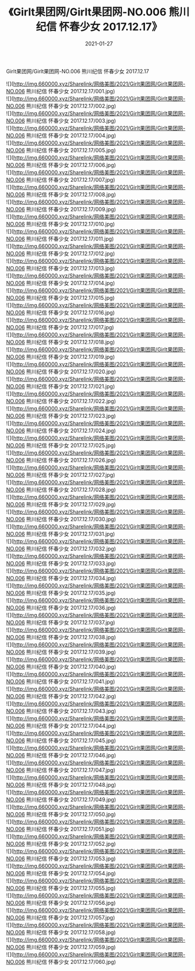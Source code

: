 ﻿---
layout: post
title:  《Girlt果团网/Girlt果团网-NO.006 熊川纪信 怀春少女 2017.12.17》
date:   2021-01-27
img: http://img.660000.xyz/Sharelink/网络美图/2021/Girlt果团网/Girlt果团网-NO.006 熊川纪信 怀春少女 2017.12.17/000.jpg
categories: [美女, 清纯, 唯美]
---

Girlt果团网/Girlt果团网-NO.006 熊川纪信 怀春少女 2017.12.17

 ![](http://img.660000.xyz/Sharelink/网络美图/2021/Girlt果团网/Girlt果团网-NO.006 熊川纪信 怀春少女 2017.12.17/001.jpg) <br>![](http://img.660000.xyz/Sharelink/网络美图/2021/Girlt果团网/Girlt果团网-NO.006 熊川纪信 怀春少女 2017.12.17/002.jpg) <br>![](http://img.660000.xyz/Sharelink/网络美图/2021/Girlt果团网/Girlt果团网-NO.006 熊川纪信 怀春少女 2017.12.17/003.jpg) <br>![](http://img.660000.xyz/Sharelink/网络美图/2021/Girlt果团网/Girlt果团网-NO.006 熊川纪信 怀春少女 2017.12.17/004.jpg) <br>![](http://img.660000.xyz/Sharelink/网络美图/2021/Girlt果团网/Girlt果团网-NO.006 熊川纪信 怀春少女 2017.12.17/005.jpg) <br>![](http://img.660000.xyz/Sharelink/网络美图/2021/Girlt果团网/Girlt果团网-NO.006 熊川纪信 怀春少女 2017.12.17/006.jpg) <br>![](http://img.660000.xyz/Sharelink/网络美图/2021/Girlt果团网/Girlt果团网-NO.006 熊川纪信 怀春少女 2017.12.17/007.jpg) <br>![](http://img.660000.xyz/Sharelink/网络美图/2021/Girlt果团网/Girlt果团网-NO.006 熊川纪信 怀春少女 2017.12.17/008.jpg) <br>![](http://img.660000.xyz/Sharelink/网络美图/2021/Girlt果团网/Girlt果团网-NO.006 熊川纪信 怀春少女 2017.12.17/009.jpg) <br>![](http://img.660000.xyz/Sharelink/网络美图/2021/Girlt果团网/Girlt果团网-NO.006 熊川纪信 怀春少女 2017.12.17/010.jpg) <br>![](http://img.660000.xyz/Sharelink/网络美图/2021/Girlt果团网/Girlt果团网-NO.006 熊川纪信 怀春少女 2017.12.17/011.jpg) <br>![](http://img.660000.xyz/Sharelink/网络美图/2021/Girlt果团网/Girlt果团网-NO.006 熊川纪信 怀春少女 2017.12.17/012.jpg) <br>![](http://img.660000.xyz/Sharelink/网络美图/2021/Girlt果团网/Girlt果团网-NO.006 熊川纪信 怀春少女 2017.12.17/013.jpg) <br>![](http://img.660000.xyz/Sharelink/网络美图/2021/Girlt果团网/Girlt果团网-NO.006 熊川纪信 怀春少女 2017.12.17/014.jpg) <br>![](http://img.660000.xyz/Sharelink/网络美图/2021/Girlt果团网/Girlt果团网-NO.006 熊川纪信 怀春少女 2017.12.17/015.jpg) <br>![](http://img.660000.xyz/Sharelink/网络美图/2021/Girlt果团网/Girlt果团网-NO.006 熊川纪信 怀春少女 2017.12.17/016.jpg) <br>![](http://img.660000.xyz/Sharelink/网络美图/2021/Girlt果团网/Girlt果团网-NO.006 熊川纪信 怀春少女 2017.12.17/017.jpg) <br>![](http://img.660000.xyz/Sharelink/网络美图/2021/Girlt果团网/Girlt果团网-NO.006 熊川纪信 怀春少女 2017.12.17/018.jpg) <br>![](http://img.660000.xyz/Sharelink/网络美图/2021/Girlt果团网/Girlt果团网-NO.006 熊川纪信 怀春少女 2017.12.17/019.jpg) <br>![](http://img.660000.xyz/Sharelink/网络美图/2021/Girlt果团网/Girlt果团网-NO.006 熊川纪信 怀春少女 2017.12.17/020.jpg) <br>![](http://img.660000.xyz/Sharelink/网络美图/2021/Girlt果团网/Girlt果团网-NO.006 熊川纪信 怀春少女 2017.12.17/021.jpg) <br>![](http://img.660000.xyz/Sharelink/网络美图/2021/Girlt果团网/Girlt果团网-NO.006 熊川纪信 怀春少女 2017.12.17/022.jpg) <br>![](http://img.660000.xyz/Sharelink/网络美图/2021/Girlt果团网/Girlt果团网-NO.006 熊川纪信 怀春少女 2017.12.17/023.jpg) <br>![](http://img.660000.xyz/Sharelink/网络美图/2021/Girlt果团网/Girlt果团网-NO.006 熊川纪信 怀春少女 2017.12.17/024.jpg) <br>![](http://img.660000.xyz/Sharelink/网络美图/2021/Girlt果团网/Girlt果团网-NO.006 熊川纪信 怀春少女 2017.12.17/025.jpg) <br>![](http://img.660000.xyz/Sharelink/网络美图/2021/Girlt果团网/Girlt果团网-NO.006 熊川纪信 怀春少女 2017.12.17/026.jpg) <br>![](http://img.660000.xyz/Sharelink/网络美图/2021/Girlt果团网/Girlt果团网-NO.006 熊川纪信 怀春少女 2017.12.17/027.jpg) <br>![](http://img.660000.xyz/Sharelink/网络美图/2021/Girlt果团网/Girlt果团网-NO.006 熊川纪信 怀春少女 2017.12.17/028.jpg) <br>![](http://img.660000.xyz/Sharelink/网络美图/2021/Girlt果团网/Girlt果团网-NO.006 熊川纪信 怀春少女 2017.12.17/029.jpg) <br>![](http://img.660000.xyz/Sharelink/网络美图/2021/Girlt果团网/Girlt果团网-NO.006 熊川纪信 怀春少女 2017.12.17/030.jpg) <br>![](http://img.660000.xyz/Sharelink/网络美图/2021/Girlt果团网/Girlt果团网-NO.006 熊川纪信 怀春少女 2017.12.17/031.jpg) <br>![](http://img.660000.xyz/Sharelink/网络美图/2021/Girlt果团网/Girlt果团网-NO.006 熊川纪信 怀春少女 2017.12.17/032.jpg) <br>![](http://img.660000.xyz/Sharelink/网络美图/2021/Girlt果团网/Girlt果团网-NO.006 熊川纪信 怀春少女 2017.12.17/033.jpg) <br>![](http://img.660000.xyz/Sharelink/网络美图/2021/Girlt果团网/Girlt果团网-NO.006 熊川纪信 怀春少女 2017.12.17/034.jpg) <br>![](http://img.660000.xyz/Sharelink/网络美图/2021/Girlt果团网/Girlt果团网-NO.006 熊川纪信 怀春少女 2017.12.17/035.jpg) <br>![](http://img.660000.xyz/Sharelink/网络美图/2021/Girlt果团网/Girlt果团网-NO.006 熊川纪信 怀春少女 2017.12.17/036.jpg) <br>![](http://img.660000.xyz/Sharelink/网络美图/2021/Girlt果团网/Girlt果团网-NO.006 熊川纪信 怀春少女 2017.12.17/037.jpg) <br>![](http://img.660000.xyz/Sharelink/网络美图/2021/Girlt果团网/Girlt果团网-NO.006 熊川纪信 怀春少女 2017.12.17/038.jpg) <br>![](http://img.660000.xyz/Sharelink/网络美图/2021/Girlt果团网/Girlt果团网-NO.006 熊川纪信 怀春少女 2017.12.17/039.jpg) <br>![](http://img.660000.xyz/Sharelink/网络美图/2021/Girlt果团网/Girlt果团网-NO.006 熊川纪信 怀春少女 2017.12.17/040.jpg) <br>![](http://img.660000.xyz/Sharelink/网络美图/2021/Girlt果团网/Girlt果团网-NO.006 熊川纪信 怀春少女 2017.12.17/041.jpg) <br>![](http://img.660000.xyz/Sharelink/网络美图/2021/Girlt果团网/Girlt果团网-NO.006 熊川纪信 怀春少女 2017.12.17/042.jpg) <br>![](http://img.660000.xyz/Sharelink/网络美图/2021/Girlt果团网/Girlt果团网-NO.006 熊川纪信 怀春少女 2017.12.17/043.jpg) <br>![](http://img.660000.xyz/Sharelink/网络美图/2021/Girlt果团网/Girlt果团网-NO.006 熊川纪信 怀春少女 2017.12.17/044.jpg) <br>![](http://img.660000.xyz/Sharelink/网络美图/2021/Girlt果团网/Girlt果团网-NO.006 熊川纪信 怀春少女 2017.12.17/045.jpg) <br>![](http://img.660000.xyz/Sharelink/网络美图/2021/Girlt果团网/Girlt果团网-NO.006 熊川纪信 怀春少女 2017.12.17/046.jpg) <br>![](http://img.660000.xyz/Sharelink/网络美图/2021/Girlt果团网/Girlt果团网-NO.006 熊川纪信 怀春少女 2017.12.17/047.jpg) <br>![](http://img.660000.xyz/Sharelink/网络美图/2021/Girlt果团网/Girlt果团网-NO.006 熊川纪信 怀春少女 2017.12.17/048.jpg) <br>![](http://img.660000.xyz/Sharelink/网络美图/2021/Girlt果团网/Girlt果团网-NO.006 熊川纪信 怀春少女 2017.12.17/049.jpg) <br>![](http://img.660000.xyz/Sharelink/网络美图/2021/Girlt果团网/Girlt果团网-NO.006 熊川纪信 怀春少女 2017.12.17/050.jpg) <br>![](http://img.660000.xyz/Sharelink/网络美图/2021/Girlt果团网/Girlt果团网-NO.006 熊川纪信 怀春少女 2017.12.17/051.jpg) <br>![](http://img.660000.xyz/Sharelink/网络美图/2021/Girlt果团网/Girlt果团网-NO.006 熊川纪信 怀春少女 2017.12.17/052.jpg) <br>![](http://img.660000.xyz/Sharelink/网络美图/2021/Girlt果团网/Girlt果团网-NO.006 熊川纪信 怀春少女 2017.12.17/053.jpg) <br>![](http://img.660000.xyz/Sharelink/网络美图/2021/Girlt果团网/Girlt果团网-NO.006 熊川纪信 怀春少女 2017.12.17/054.jpg) <br>![](http://img.660000.xyz/Sharelink/网络美图/2021/Girlt果团网/Girlt果团网-NO.006 熊川纪信 怀春少女 2017.12.17/055.jpg) <br>![](http://img.660000.xyz/Sharelink/网络美图/2021/Girlt果团网/Girlt果团网-NO.006 熊川纪信 怀春少女 2017.12.17/056.jpg) <br>![](http://img.660000.xyz/Sharelink/网络美图/2021/Girlt果团网/Girlt果团网-NO.006 熊川纪信 怀春少女 2017.12.17/057.jpg) <br>![](http://img.660000.xyz/Sharelink/网络美图/2021/Girlt果团网/Girlt果团网-NO.006 熊川纪信 怀春少女 2017.12.17/058.jpg) <br>![](http://img.660000.xyz/Sharelink/网络美图/2021/Girlt果团网/Girlt果团网-NO.006 熊川纪信 怀春少女 2017.12.17/059.jpg) <br>![](http://img.660000.xyz/Sharelink/网络美图/2021/Girlt果团网/Girlt果团网-NO.006 熊川纪信 怀春少女 2017.12.17/060.jpg) <br>